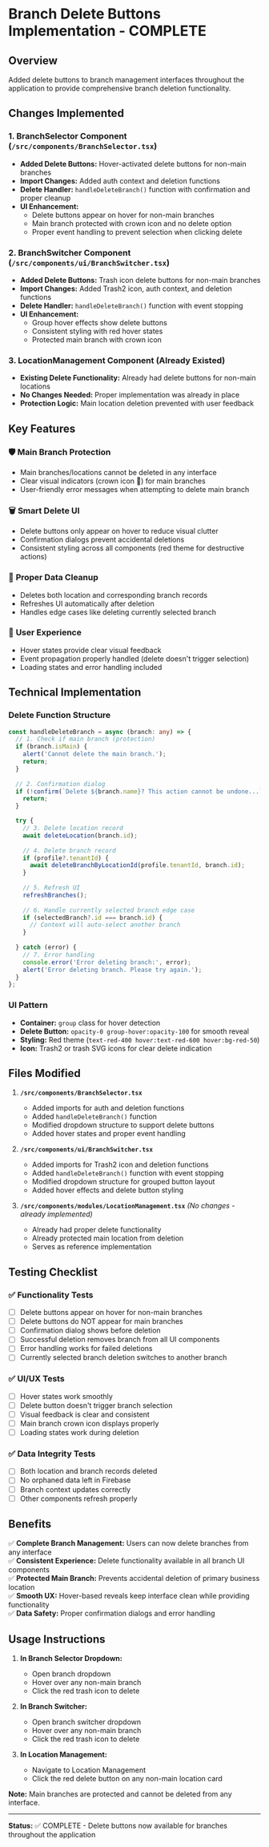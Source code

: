 # Branch Delete Buttons Implementation - COMPLETE

## Overview
Added delete buttons to branch management interfaces throughout the application to provide comprehensive branch deletion functionality.

## Changes Implemented

### 1. **BranchSelector Component** (`/src/components/BranchSelector.tsx`)
- **Added Delete Buttons:** Hover-activated delete buttons for non-main branches
- **Import Changes:** Added auth context and deletion functions
- **Delete Handler:** `handleDeleteBranch()` function with confirmation and proper cleanup
- **UI Enhancement:** 
  - Delete buttons appear on hover for non-main branches
  - Main branch protected with crown icon and no delete option
  - Proper event handling to prevent selection when clicking delete

### 2. **BranchSwitcher Component** (`/src/components/ui/BranchSwitcher.tsx`)
- **Added Delete Buttons:** Trash icon delete buttons for non-main branches
- **Import Changes:** Added Trash2 icon, auth context, and deletion functions
- **Delete Handler:** `handleDeleteBranch()` function with event stopping
- **UI Enhancement:**
  - Group hover effects show delete buttons
  - Consistent styling with red hover states
  - Protected main branch with crown icon

### 3. **LocationManagement Component** (Already Existed)
- **Existing Delete Functionality:** Already had delete buttons for non-main locations
- **No Changes Needed:** Proper implementation was already in place
- **Protection Logic:** Main location deletion prevented with user feedback

## Key Features

### 🛡️ **Main Branch Protection**
- Main branches/locations cannot be deleted in any interface
- Clear visual indicators (crown icon 👑) for main branches
- User-friendly error messages when attempting to delete main branch

### 🗑️ **Smart Delete UI**
- Delete buttons only appear on hover to reduce visual clutter
- Confirmation dialogs prevent accidental deletions
- Consistent styling across all components (red theme for destructive actions)

### 🔄 **Proper Data Cleanup**
- Deletes both location and corresponding branch records
- Refreshes UI automatically after deletion
- Handles edge cases like deleting currently selected branch

### 🎯 **User Experience**
- Hover states provide clear visual feedback
- Event propagation properly handled (delete doesn't trigger selection)
- Loading states and error handling included

## Technical Implementation

### Delete Function Structure
```typescript
const handleDeleteBranch = async (branch: any) => {
  // 1. Check if main branch (protection)
  if (branch.isMain) {
    alert('Cannot delete the main branch.');
    return;
  }
  
  // 2. Confirmation dialog
  if (!confirm(`Delete ${branch.name}? This action cannot be undone...`)) {
    return;
  }

  try {
    // 3. Delete location record
    await deleteLocation(branch.id);
    
    // 4. Delete branch record
    if (profile?.tenantId) {
      await deleteBranchByLocationId(profile.tenantId, branch.id);
    }
    
    // 5. Refresh UI
    refreshBranches();
    
    // 6. Handle currently selected branch edge case
    if (selectedBranch?.id === branch.id) {
      // Context will auto-select another branch
    }
    
  } catch (error) {
    // 7. Error handling
    console.error('Error deleting branch:', error);
    alert('Error deleting branch. Please try again.');
  }
};
```

### UI Pattern
- **Container:** `group` class for hover detection
- **Delete Button:** `opacity-0 group-hover:opacity-100` for smooth reveal
- **Styling:** Red theme (`text-red-400 hover:text-red-600 hover:bg-red-50`)
- **Icon:** Trash2 or trash SVG icons for clear delete indication

## Files Modified

1. **`/src/components/BranchSelector.tsx`**
   - Added imports for auth and deletion functions
   - Added `handleDeleteBranch()` function
   - Modified dropdown structure to support delete buttons
   - Added hover states and proper event handling

2. **`/src/components/ui/BranchSwitcher.tsx`**
   - Added imports for Trash2 icon and deletion functions
   - Added `handleDeleteBranch()` function with event stopping
   - Modified dropdown structure for grouped button layout
   - Added hover effects and delete button styling

3. **`/src/components/modules/LocationManagement.tsx`** *(No changes - already implemented)*
   - Already had proper delete functionality
   - Already protected main location from deletion
   - Serves as reference implementation

## Testing Checklist

### ✅ **Functionality Tests**
- [ ] Delete buttons appear on hover for non-main branches
- [ ] Delete buttons do NOT appear for main branches
- [ ] Confirmation dialog shows before deletion
- [ ] Successful deletion removes branch from all UI components
- [ ] Error handling works for failed deletions
- [ ] Currently selected branch deletion switches to another branch

### ✅ **UI/UX Tests**  
- [ ] Hover states work smoothly
- [ ] Delete button doesn't trigger branch selection
- [ ] Visual feedback is clear and consistent
- [ ] Main branch crown icon displays properly
- [ ] Loading states work during deletion

### ✅ **Data Integrity Tests**
- [ ] Both location and branch records deleted
- [ ] No orphaned data left in Firebase
- [ ] Branch context updates correctly
- [ ] Other components refresh properly

## Benefits

✅ **Complete Branch Management:** Users can now delete branches from any interface  
✅ **Consistent Experience:** Delete functionality available in all branch UI components  
✅ **Protected Main Branch:** Prevents accidental deletion of primary business location  
✅ **Smooth UX:** Hover-based reveals keep interface clean while providing functionality  
✅ **Data Safety:** Proper confirmation dialogs and error handling  

## Usage Instructions

1. **In Branch Selector Dropdown:**
   - Open branch dropdown
   - Hover over any non-main branch
   - Click the red trash icon to delete

2. **In Branch Switcher:**
   - Open branch switcher dropdown  
   - Hover over any non-main branch
   - Click the red trash icon to delete

3. **In Location Management:**
   - Navigate to Location Management
   - Click the red delete button on any non-main location card

**Note:** Main branches are protected and cannot be deleted from any interface.

---

**Status:** ✅ COMPLETE - Delete buttons now available for branches throughout the application
